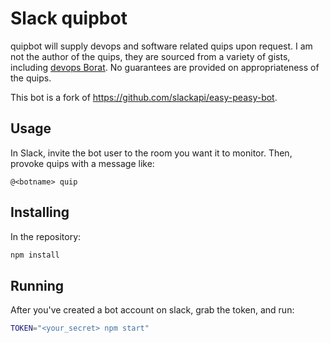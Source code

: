 # Slack quipbot

quipbot will supply devops and software related quips upon request. I am not the author of the quips, they are sourced 
from a variety of gists, including [devops Borat](https://gist.github.com/textarcana/676ef78b2912d42dbf355a2f728a0ca1).
No guarantees are provided on appropriateness of the quips.

This bot is a fork of https://github.com/slackapi/easy-peasy-bot.

## Usage
In Slack, invite the bot user to the room you want it to monitor. Then, provoke quips with a message like:
```
@<botname> quip
```

## Installing
In the repository:
```bash
npm install
```

## Running
After you've created a bot account on slack, grab the token, and run:

```bash
TOKEN="<your_secret> npm start"
```